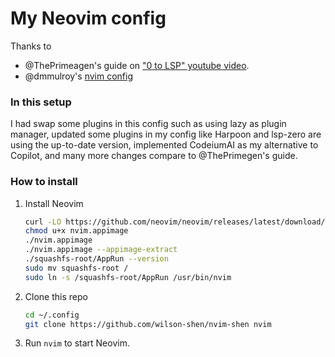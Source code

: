 # My Neovim config
Thanks to
- @ThePrimeagen's guide on ["0 to LSP" youtube video](https://www.youtube.com/watch?v=w7i4amO_zaE).
- @dmmulroy's [nvim config](https://github.com/dmmulroy/kickstart.nix/tree/main/config/nvim)

### In this setup
I had swap some plugins in this config such as using lazy as plugin manager, updated some plugins in my config like Harpoon and lsp-zero are using the up-to-date version, implemented CodeiumAI as my alternative to Copilot, and many more changes compare to @ThePrimegen's guide.

### How to install
1. Install Neovim
   ```bash
   curl -LO https://github.com/neovim/neovim/releases/latest/download/nvim.appimage
   chmod u+x nvim.appimage
   ./nvim.appimage
   ./nvim.appimage --appimage-extract
   ./squashfs-root/AppRun --version
   sudo mv squashfs-root /
   sudo ln -s /squashfs-root/AppRun /usr/bin/nvim
   ```

2. Clone this repo
   ```bash
   cd ~/.config
   git clone https://github.com/wilson-shen/nvim-shen nvim
   ```

3. Run `nvim` to start Neovim.
